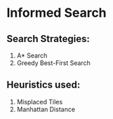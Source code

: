 # Informed Search

## Search Strategies:
1. A* Search
2. Greedy Best-First Search


## Heuristics used:
1. Misplaced Tiles
2. Manhattan Distance
